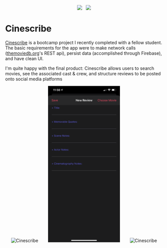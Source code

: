 <p align="center">
<a href="https://linkedin.com/in/santana305" target="_blank"><img src="https://img.shields.io/badge/linkedin-Jeffrey_Santana-brightgreen.svg?style=for-the-badge&logo=linkedin&logoColor=white" ></a>&nbsp;&nbsp;&nbsp;<a href="https://twitter.com/santanaj_says" target="_blank"><img src="https://img.shields.io/badge/twitter-santana_says-blue.svg?style=for-the-badge&logo=twitter&logoColor=white"></a>
</p>

# Cinescribe
[Cinescribe](https://github.com/CineScribe/CineScribe) is a bootcamp project I recently completed with a fellow student. The basic requirements for the app were to make network calls ([themoviedb.org](https://www.themoviedb.org/)'s REST api), persist data (accomplished through Firebase), and have clean UI.

I'm quite happy with the final product: Cinescribe allows users to search movies, see the associated cast & crew, and structure reviews to be posted onto social media platforms

<p align="center">
<img src="images/Cinescribe/search.png" width="230"  title="Cinescribe">&nbsp;&nbsp;&nbsp;&nbsp;&nbsp;&nbsp;&nbsp;&nbsp;<img src="images/Cinescribe/newReview.png" width="230" title="Cinescribe">&nbsp;&nbsp;&nbsp;&nbsp;&nbsp;&nbsp;&nbsp;&nbsp;<img src="images/Cinescribe/saveReview.gif" width="230" title="Cinescribe">
</p>
